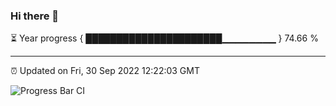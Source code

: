 ### Hi there 👋

⏳ Year progress { ██████████████████████▁▁▁▁▁▁▁▁ } 74.66 %

---

⏰ Updated on Fri, 30 Sep 2022 12:22:03 GMT

![Progress Bar CI](https://github.com/Shyam-Makwana/GitHub-Actions-Demo/workflows/Progress%20Bar%20CI/badge.svg)
